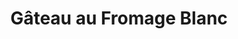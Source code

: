 ---
layout: recette
categories: [recettes]
hidden: true
lang: fr
title: Gâteau au Fromage Blanc
type: sucre
ingredients: 
  - nom: pâte brisée 
    qte: 1
  - nom: fromage blanc
    qte: 500
    unite: gr
  - nom: oeufs
    qte: 5
  - nom: farine
    qte: 50
    unite: gr
  - nom: crème fraiche
    qte: 30
    unite: gr
  - nom: levure
    qte: 11
    unite: gr
  - nom: sucre
    qte: 175
    unite: gr
preconditions:
  - Le fromage blanc, la crème fraiche et les oeufs doivent être à température ambiante
  - Préchauffer le four à 150°C
etapes:
  - label: Préparation 1/2
    details:
      - Mettre le fromage blanc dans un saladier
      - Ajouter la crème fraiche
      - Fouetter
  - label: Préparation 2/2
    details:
      - Dans un autre saladier, casser les oeufs
      - Ajouter le sucre
      - Faire blanchir
      - Ajouter le mélange de fromage blanc et de crème fraiche
      - Tamiser la farine et la levure sur le mélange
      - Mélanger
  - label: Assemblage
    details: 
      - Étaler la pâte brisée dans un moule rond
      - Verser le mélange
materiel:
  - moule rond
cuisson: 
  - Cuire 30 minutes à 150°C
  - Cuire 20 minutes à 180°C
variantes:
  - label: Mettre des zestes de citron au moment de faire la pâte brisée, en mettre également dans le fromage blanc
    todo: false
---